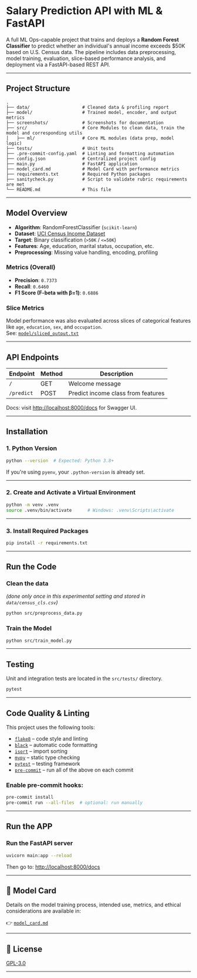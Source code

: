# Salary Prediction API with ML & FastAPI

A full ML Ops-capable project that trains and deploys a **Random Forest Classifier** to predict whether an individual's annual income exceeds $50K based on U.S. Census data. The pipeline includes data preprocessing, model training, evaluation, slice-based performance analysis, and deployment via a FastAPI-based REST API.

---

## Project Structure

```
.
├── data/                    # Cleaned data & profiling report
├── model/                   # Trained model, encoder, and output metrics
├── screenshots/             # Screenshots for documentation
├── src/                     # Core Modules to clean data, train the model and corresponding utils
│   ├── ml/                  # Core ML modules (data prep, model logic)
├── tests/                   # Unit tests
├── .pre-commit-config.yaml  # Linting and formatting automation
├── config.json              # Centralized project config
├── main.py                  # FastAPI application
├── model_card.md            # Model Card with performance metrics
├── requirements.txt         # Required Python packages
├── sanitycheck.py           # Script to validate rubric requirements are met
└── README.md                # This file
```

---

## Model Overview

- **Algorithm**: RandomForestClassifier (`scikit-learn`)
- **Dataset**: [UCI Census Income Dataset](https://archive.ics.uci.edu/dataset/20/census+income)
- **Target**: Binary classification (`>50K` / `<=50K`)
- **Features**: Age, education, marital status, occupation, etc.
- **Preprocessing**: Missing value handling, encoding, profiling

### Metrics (Overall)
- **Precision**: `0.7373`  
- **Recall**: `0.6460`  
- **F1 Score (F-beta with β=1)**: `0.6886` 

### Slice Metrics
Model performance was also evaluated across slices of categorical features like `age`, `education`, `sex`, and `occupation`.  
See: [`model/sliced_output.txt`](./model/sliced_output.txt)

---

## API Endpoints

| Endpoint       | Method | Description                        |
|----------------|--------|------------------------------------|
| `/`            | GET    | Welcome message                    |
| `/predict`     | POST   | Predict income class from features |

Docs: visit [http://localhost:8000/docs](http://localhost:8000/docs) for Swagger UI.


---

## Installation

### 1. Python Version

```bash
python --version  # Expected: Python 3.8+
```

If you're using `pyenv`, your `.python-version` is already set.

---

### 2. Create and Activate a Virtual Environment

```bash
python -m venv .venv
source .venv/bin/activate      # Windows: .venv\Scripts\activate
```

---

### 3. Install Required Packages

```bash
pip install -r requirements.txt
```

---

## Run the Code

### Clean the data
_(done only once in this experimental setting and stored in `data/census_cls.csv`)_

```bash
python src/preprocess_data.py
```

### Train the Model

```bash
python src/train_model.py
```
---

## Testing

Unit and integration tests are located in the `src/tests/` directory.

```bash
pytest
```

---

## Code Quality & Linting

This project uses the following tools:

- [`flake8`](https://flake8.pycqa.org/) – code style and linting
- [`black`](https://black.readthedocs.io/) – automatic code formatting
- [`isort`](https://pycqa.github.io/isort/) – import sorting
- [`mypy`](https://mypy.readthedocs.io/) – static type checking
- [`pytest`](https://docs.pytest.org/) – testing framework
- [`pre-commit`](https://pre-commit.com/) – run all of the above on each commit

### Enable pre-commit hooks:

```bash
pre-commit install
pre-commit run --all-files  # optional: run manually
```
---

## Run the APP
### Run the FastAPI server

```bash
uvicorn main:app --reload
```

Then go to: [http://localhost:8000/docs](http://localhost:8000/docs)

---

## 📄 Model Card

Details on the model training process, intended use, metrics, and ethical considerations are available in:

👉 [`model_card.md`](./model_card.md)

---

## 📝 License

[GPL-3.0](https://www.gnu.org/licenses/#GPL)  

---
